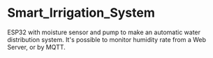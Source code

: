 # Smart_Irrigation_System
ESP32 with moisture sensor and pump to make an automatic water distribution system. It's possible to monitor humidity rate from a Web Server, or by MQTT.
